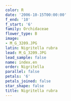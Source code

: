 ```yaml
---
color: R
date: '2006-10-15T00:00:00'
f_end: '10'
f_start: '6'
family: Orchidaceae
flower_type: B
image:
- M_G_3209.JPG
latin: Nigritella rubra
lead: M_G_3209.JPG
lead_sample: false
name: index.en
order: Nigritella
parallel: false
petals: '6'
petals_joined: false
star_shape: false
title: Nigritella rubra
---
```

